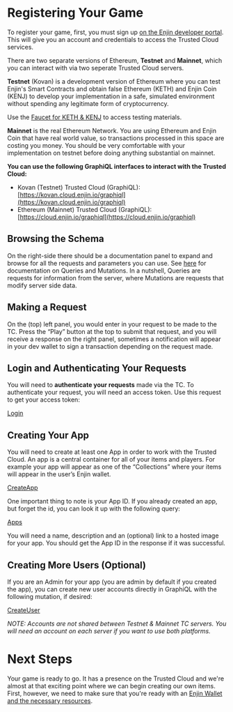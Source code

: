 # Registering Your Game

To register your game, first, you must sign up [on the Enjin developer portal](https://kovan.cloud.enjin.io/signup). This will give you an account and credentials to access the Trusted Cloud services.

There are two separate versions of Ethereum, **Testnet** and **Mainnet**, which you can interact with via two seperate Trusted Cloud servers.

**Testnet** (Kovan) is a development version of Ethereum where you can test Enjin's Smart Contracts and obtain false Ethereum (KETH) and Enjin Coin (KENJ) to develop your implementation in a safe, simulated environment without spending any legitimate form of cryptocurrency.

Use the [Faucet for KETH & KENJ](https://kovan.faucet.enjin.io/) to access testing materials.

**Mainnet** is the real Ethereum Network. You are using Ethereum and Enjin Coin that have real world value, so transactions processed in this space are costing you money. You should be very comfortable with your implementation on testnet before doing anything substantial on mainnet.

**You can use the following GraphiQL interfaces to interact with the Trusted Cloud:**

* Kovan (Testnet) Trusted Cloud (GraphiQL): [https://kovan.cloud.enjin.io/graphiql](https://kovan.cloud.enjin.io/graphiql)
* Ethereum (Mainnet) Trusted Cloud (GraphiQL): [https://cloud.enjin.io/graphiql](https://cloud.enjin.io/graphiql)

## Browsing the Schema
On the right-side there should be a documentation panel to expand and browse for all the requests and parameters you can use. See [here](https://graphql.org/learn/queries/) for documentation on Queries and Mutations. In a nutshell, Queries are requests for information from the server, where Mutations are requests that modify server side data.

## Making a Request
On the (top) left panel, you would enter in your request to be made to the TC. Press the “Play” button at the top to submit that request, and you will receive a response on the right panel, sometimes a notification will appear in your dev wallet to sign a transaction depending on the request made.

## Login and Authenticating Your Requests
You will need to **authenticate your requests** made via the TC. To authenticate your request, you will need an access token. Use this request to get your access token:

[Login](../examples/Login.gql)


## Creating Your App
You will need to create at least one App in order to work with the Trusted Cloud. An app is a central container for all of your items and players. For example your app will appear as one of the “Collections” where your items will appear in the user’s Enjin wallet.

[CreateApp](../examples/CreateApp.gql)


One important thing to note is your App ID. If you already created an app, but forget the id, you can look it up with the following query:

[Apps](../examples/Apps.gql)


You will need a name, description and an (optional) link to a hosted image for your app. You should get the App ID in the response if it was successful.

## Creating More Users (Optional)

  If you are an Admin for your app (you are admin by default if you created the app), you can create new user accounts directly in GraphiQL with the following mutation, if desired:

[CreateUser](../examples/CreateUser.gql)


_NOTE: Accounts are not shared between Testnet & Mainnet TC servers. You will need an account on each server if you want to use both platforms._

# Next Steps

Your game is ready to go. It has a presence on the Trusted Cloud and we're almost at that exciting point where we can begin creating our own items. First, however, we need to make sure that you're ready with an [Enjin Wallet and the necessary resources](wallet-setup.md).
